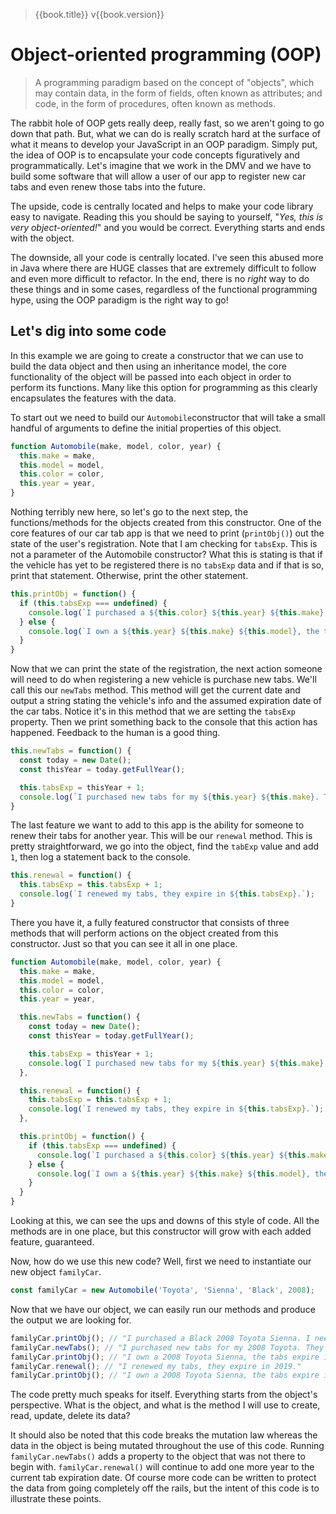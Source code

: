 > {{book.title}} v{{book.version}}

# Object-oriented programming (OOP)

> A programming paradigm based on the concept of "objects", which may contain data, in the form of fields, often known as attributes; and code, in the form of procedures, often known as methods.

The rabbit hole of OOP gets really deep, really fast, so we aren't going to go down that path. But, what we can do is really scratch hard at the surface of what it means to develop your JavaScript in an OOP paradigm. Simply put, the idea of OOP is to encapsulate your code concepts figuratively and programmatically. Let's imagine that we work in the DMV and we have to build some software that will allow a user of our app to register new car tabs and even renew those tabs into the future.

The upside, code is centrally located and helps to make your code library easy to navigate. Reading this you should be saying to yourself, "_Yes, this is very object-oriented!_" and you would be correct. Everything starts and ends with the object.

The downside, all your code is centrally located. I've seen this abused more in Java where there are HUGE classes that are extremely difficult to follow and even more difficult to refactor. In the end, there is no _right_ way to do these things and in some cases, regardless of the functional programming hype, using the OOP paradigm is the right way to go!

## Let's dig into some code

In this example we are going to create a constructor that we can use to build the data object and then using an inheritance model, the core functionality of the object will be passed into each object in order to perform its functions. Many like this option for programming as this clearly encapsulates the features with the data.

To start out we need to build our `Automobile`constructor that will take a small handful of arguments to define the initial properties of this object.

```js
function Automobile(make, model, color, year) {
  this.make = make,
  this.model = model,
  this.color = color,
  this.year = year,
}
```

Nothing terribly new here, so let's go to the next step, the functions/methods for the objects created from this constructor. One of the core features of our car tab app is that we need to print (`printObj()`) out the state of the user's registration. Note that I am checking for `tabsExp`. This is not a parameter of the Automobile constructor? What this is stating is that if the vehicle has yet to be registered there is no `tabsExp` data and if that is so, print that statement. Otherwise, print the other statement.

```js
this.printObj = function() {
  if (this.tabsExp === undefined) {
    console.log(`I purchased a ${this.color} ${this.year} ${this.make} ${this.model}. I need to register with the DMV.`)
  } else {
    console.log(`I own a ${this.year} ${this.make} ${this.model}, the tabs expire in ${this.tabsExp}`);
  }
}
```

Now that we can print the state of the registration, the next action someone will need to do when registering a new vehicle is purchase new tabs. We'll call this our `newTabs` method. This method will get the current date and output a string stating the vehicle's info and the assumed expiration date of the car tabs. Notice it's in this method that we are setting the `tabsExp` property. Then we print something back to the console that this action has happened. Feedback to the human is a good thing.

```js
this.newTabs = function() {
  const today = new Date();
  const thisYear = today.getFullYear();

  this.tabsExp = thisYear + 1;
  console.log(`I purchased new tabs for my ${this.year} ${this.make}. They expire in ${this.tabsExp}.`)
}
```

The last feature we want to add to this app is the ability for someone to renew their tabs for another year. This will be our `renewal` method. This is pretty straightforward, we go into the object, find the `tabExp` value and add `1`, then log a statement back to the console.

```js
this.renewal = function() {
  this.tabsExp = this.tabsExp + 1;
  console.log(`I renewed my tabs, they expire in ${this.tabsExp}.`);
}
```

There you have it, a fully featured constructor that consists of three methods that will perform actions on the object created from this constructor. Just so that you can see it all in one place.

```js
function Automobile(make, model, color, year) {
  this.make = make,
  this.model = model,
  this.color = color,
  this.year = year,

  this.newTabs = function() {
    const today = new Date();
    const thisYear = today.getFullYear();

    this.tabsExp = thisYear + 1;
    console.log(`I purchased new tabs for my ${this.year} ${this.make}. They expire in ${this.tabsExp}.`)
  },

  this.renewal = function() {
    this.tabsExp = this.tabsExp + 1;
    console.log(`I renewed my tabs, they expire in ${this.tabsExp}.`);
  },

  this.printObj = function() {
    if (this.tabsExp === undefined) {
      console.log(`I purchased a ${this.color} ${this.year} ${this.make} ${this.model}. I need to register with the DMV.`)
    } else {
      console.log(`I own a ${this.year} ${this.make} ${this.model}, the tabs expire in ${this.tabsExp}`);
    }
  }
}
```

Looking at this, we can see the ups and downs of this style of code. All the methods are in one place, but this constructor will grow with each added feature, guaranteed.

Now, how do we use this new code? Well, first we need to instantiate our new object `familyCar`.

```js
const familyCar = new Automobile('Toyota', 'Sienna', 'Black', 2008);
```

Now that we have our object, we can easily run our methods and produce the output we are looking for.

```js
familyCar.printObj(); // "I purchased a Black 2008 Toyota Sienna. I need to register with the DMV."
familyCar.newTabs(); // "I purchased new tabs for my 2008 Toyota. They expire in 2018."
familyCar.printObj(); // "I own a 2008 Toyota Sienna, the tabs expire in 2018"
familyCar.renewal(); // "I renewed my tabs, they expire in 2019."
familyCar.printObj(); // "I own a 2008 Toyota Sienna, the tabs expire in 2019"
```

The code pretty much speaks for itself. Everything starts from the object's perspective. What is the object, and what is the method I will use to create, read, update, delete its data?

It should also be noted that this code breaks the mutation law whereas the data in the object is being mutated throughout the use of this code. Running `familyCar.newTabs()` adds a property to the object that was not there to begin with. `familyCar.renewal()` will continue to add one more year to the current tab expiration date. Of course more code can be written to protect the data from going completely off the rails, but the intent of this code is to illustrate these points.
